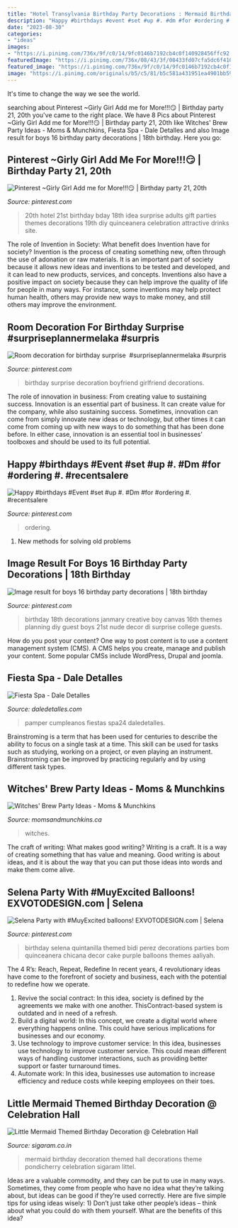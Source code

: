 ```yaml
---
title: "Hotel Transylvania Birthday Party Decorations : Mermaid Birthday Decoration Themed Hall Decorations Theme Pondicherry Celebration Sigaram Littel"
description: "Happy #birthdays #event #set #up #. #dm #for #ordering #. #recentsalere"
date: "2023-08-30"
categories:
- "ideas"
images:
- "https://i.pinimg.com/736x/9f/c0/14/9fc0146b7192cb4c0f140928456ffc92.jpg"
featuredImage: "https://i.pinimg.com/736x/08/43/3f/08433fd07cfa5dc6f4102d5cf84ff71c.jpg"
featured_image: "https://i.pinimg.com/736x/9f/c0/14/9fc0146b7192cb4c0f140928456ffc92.jpg"
image: "https://i.pinimg.com/originals/b5/c5/81/b5c581a431951ea4901bb595d65b57c0.jpg"
---
```



It's time to change the way we see the world.

	

		
searching about Pinterest ~Girly Girl Add me for More!!!😏 | Birthday party 21, 20th you've came to the right place. We have 8 Pics about Pinterest ~Girly Girl Add me for More!!!😏 | Birthday party 21, 20th like Witches&#039; Brew Party Ideas - Moms &amp; Munchkins, Fiesta Spa - Dale Detalles and also Image result for boys 16 birthday party decorations | 18th birthday. Here you go:
		
    
## Pinterest ~Girly Girl Add Me For More!!!😏 | Birthday Party 21, 20th

<img loading=lazy src="https://i.pinimg.com/736x/9f/c0/14/9fc0146b7192cb4c0f140928456ffc92.jpg" onerror="this.onerror=null;this.src='https://tse1.mm.bing.net/th?id=OIP.uEjryfZEXem0TXCYhFiVhAHaNL&amp;pid=15.1';" alt="Pinterest ~Girly Girl Add me for More!!!😏 | Birthday party 21, 20th">

_Source: pinterest.com_

>20th hotel 21st birthday bday 18th idea surprise adults gift parties themes decorations 19th diy quinceanera celebration attractive drinks site. 

	

The role of Invention in Society: What benefit does Invention have for society?
Invention is the process of creating something new, often through the use of adonation or raw materials. It is an important part of society because it allows new ideas and inventions to be tested and developed, and it can lead to new products, services, and concepts. Inventions also have a positive impact on society because they can help improve the quality of life for people in many ways. For instance, some inventions may help protect human health, others may provide new ways to make money, and still others may improve the environment.

    
## Room Decoration For Birthday Surprise ️ #surpriseplannermelaka #surpris

<img loading=lazy src="https://i.pinimg.com/736x/aa/b3/d2/aab3d202c1f12406af06c9629dce8257--birthday-surprises-room-decorations.jpg" onerror="this.onerror=null;this.src='https://tse2.mm.bing.net/th?id=OIP.4tn-C4l2AZf5cQUoCOAeQgHaFi&amp;pid=15.1';" alt="Room decoration for birthday surprise ️ #surpriseplannermelaka #surpris">

_Source: pinterest.com_

>birthday surprise decoration boyfriend girlfriend decorations. 

	

The role of innovation in business: From creating value to sustaining success.
Innovation is an essential part of business. It can create value for the company, while also sustaining success. Sometimes, innovation can come from simply innovate new ideas or technology, but other times it can come from coming up with new ways to do something that has been done before. In either case, innovation is an essential tool in businesses’ toolboxes and should be used to its full potential.

    
## Happy #birthdays #Event #set #up #. #Dm #for #ordering #. #recentsalere

<img loading=lazy src="https://i.pinimg.com/736x/08/43/3f/08433fd07cfa5dc6f4102d5cf84ff71c.jpg" onerror="this.onerror=null;this.src='https://tse3.mm.bing.net/th?id=OIP.EWWeBbhVPsa9p6ye_HOtcwHaJQ&amp;pid=15.1';" alt="Happy #birthdays #Event #set #up #. #Dm #for #ordering #. #recentsalere">

_Source: pinterest.com_

>ordering. 

	

1. New methods for solving old problems

    
## Image Result For Boys 16 Birthday Party Decorations | 18th Birthday

<img loading=lazy src="https://i.pinimg.com/originals/b5/c5/81/b5c581a431951ea4901bb595d65b57c0.jpg" onerror="this.onerror=null;this.src='https://tse4.mm.bing.net/th?id=OIP.SaQmF4xH8bMnyrgGaen4lAHaLH&amp;pid=15.1';" alt="Image result for boys 16 birthday party decorations | 18th birthday">

_Source: pinterest.com_

>birthday 18th decorations janmary creative boy canvas 16th themes planning diy guest boys 21st nude decor di surprise college guests. 

	

How do you post your content?
One way to post content is to use a content management system (CMS). A CMS helps you create, manage and publish your content. Some popular CMSs include WordPress, Drupal and joomla.

    
## Fiesta Spa - Dale Detalles

<img loading=lazy src="https://i1.wp.com/www.daledetalles.com/wp-content/uploads/2015/06/spa24.jpg" onerror="this.onerror=null;this.src='https://tse4.mm.bing.net/th?id=OIP.uogTYO_WduBi6gXP0yTphgHaEK&amp;pid=15.1';" alt="Fiesta Spa - Dale Detalles">

_Source: daledetalles.com_

>pamper cumpleanos fiestas spa24 daledetalles. 

	

Brainstroming is a term that has been used for centuries to describe the ability to focus on a single task at a time. This skill can be used for tasks such as studying, working on a project, or even playing an instrument. Brainstroming can be improved by practicing regularly and by using different task types.

    
## Witches&#039; Brew Party Ideas - Moms &amp; Munchkins

<img loading=lazy src="https://www.momsandmunchkins.ca/wp-content/uploads/2015/09/witches-brew-party-12.jpg" onerror="this.onerror=null;this.src='https://tse4.mm.bing.net/th?id=OIP.1SlcWchYatksM42AZ40CewHaMN&amp;pid=15.1';" alt="Witches&#039; Brew Party Ideas - Moms &amp; Munchkins">

_Source: momsandmunchkins.ca_

>witches. 

	

The craft of writing: What makes good writing?
Writing is a craft. It is a way of creating something that has value and meaning. Good writing is about ideas, and it is about the way that you can put those ideas into words and make them come alive.

    
## Selena Party With #MuyExcited Balloons! EXVOTODESIGN.com | Selena

<img loading=lazy src="https://i.pinimg.com/736x/49/0c/c7/490cc725ae1ba95cb567243f36c31eb0.jpg" onerror="this.onerror=null;this.src='https://tse4.mm.bing.net/th?id=OIP.lEa6ukjB5IuUebkmb4MAagHaHa&amp;pid=15.1';" alt="Selena Party with #MuyExcited balloons! EXVOTODESIGN.com | Selena">

_Source: pinterest.com_

>birthday selena quintanilla themed bidi perez decorations parties bom quinceanera chicana decor cake purple balloons themes aaliyah. 

	

The 4 R’s: Reach, Repeat, Redefine
In recent years, 4 revolutionary ideas have come to the forefront of society and business, each with the potential to redefine how we operate.
1. Revive the social contract: In this idea, society is defined by the agreements we make with one another. ThisContract-based system is outdated and in need of a refresh.
2. Build a digital world: In this concept, we create a digital world where everything happens online. This could have serious implications for businesses and our economy.
3. Use technology to improve customer service: In this idea, businesses use technology to improve customer service. This could mean different ways of handling customer interactions, such as providing better support or faster turnaround times. 
4. Automate work: In this idea, businesses use automation to increase efficiency and reduce costs while keeping employees on their toes.

    
## Little Mermaid Themed Birthday Decoration @ Celebration Hall

<img loading=lazy src="http://sigaram.co.in/decorations/wp-content/uploads/sites/7/2017/01/Little-Mermaid-themed-Birthday-decoration-6.jpg" onerror="this.onerror=null;this.src='https://tse1.mm.bing.net/th?id=OIP.rVSgSfJUWQoSHpKcrmmwvgHaF1&amp;pid=15.1';" alt="Little Mermaid Themed Birthday Decoration @ Celebration Hall">

_Source: sigaram.co.in_

>mermaid birthday decoration themed hall decorations theme pondicherry celebration sigaram littel. 

	

Ideas are a valuable commodity, and they can be put to use in many ways. Sometimes, they come from people who have no idea what they’re talking about, but ideas can be good if they’re used correctly. Here are five simple tips for using ideas wisely: 1) Don’t just take other people’s ideas – think about what you could do with them yourself. What are the benefits of this idea?

